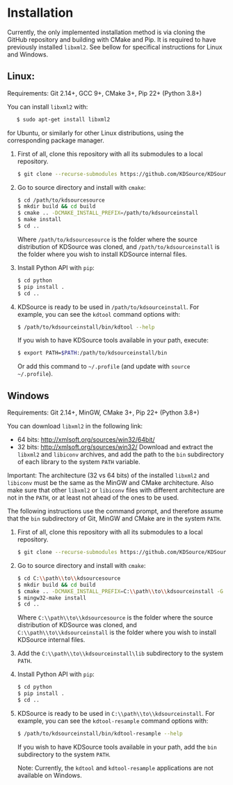 # Installation

Currently, the only implemented installation method is via cloning the GitHub repository and building with CMake and Pip. It is required to have previously installed `libxml2`. See bellow for specifical instructions for Linux and Windows.

## Linux:

Requirements: Git 2.14+, GCC 9+, CMake 3+, Pip 22+ (Python 3.8+)

You can install `libxml2` with:
```bash
   $ sudo apt-get install libxml2
```
for Ubuntu, or similarly for other Linux distributions, using the corresponding package manager.

1. First of all, clone this repository with all its submodules to a local repository.

   ```bash
   $ git clone --recurse-submodules https://github.com/KDSource/KDSource
   ```

2. Go to source directory and install with `cmake`:

   ```bash
   $ cd /path/to/kdsourcesource
   $ mkdir build && cd build
   $ cmake .. -DCMAKE_INSTALL_PREFIX=/path/to/kdsourceinstall
   $ make install
   $ cd ..
   ```
   Where `/path/to/kdsourcesource` is the folder where the source distribution of KDSource was cloned, and `/path/to/kdsourceinstall` is the folder where you wish to install KDSource internal files.

3. Install Python API with `pip`:

   ```bash
   $ cd python
   $ pip install .
   $ cd ..
   ```

4. KDSource is ready to be used in `/path/to/kdsourceinstall`. For example, you can see the `kdtool` command options with:

   ```bash
   $ /path/to/kdsourceinstall/bin/kdtool --help
   ```

   If you wish to have KDSource tools available in your path, execute:

   ```bash
   $ export PATH=$PATH:/path/to/kdsourceinstall/bin
   ```
   Or add this command to `~/.profile` (and update with `source ~/.profile`).


## Windows

Requirements: Git 2.14+, MinGW, CMake 3+, Pip 22+ (Python 3.8+)

You can download `libxml2` in the following link:
* 64 bits: http://xmlsoft.org/sources/win32/64bit/
* 32 bits: http://xmlsoft.org/sources/win32/
Download and extract the `libxml2` and `libiconv` archives, and add the path to the `bin` subdirectory of each library to the system `PATH` variable.

Important: The architecture (32 vs 64 bits) of the installed `libxml2` and `libiconv` must be the same as the MinGW and CMake architecture. Also make sure that other `libxml2` or `libiconv` files with different architecture are not in the `PATH`, or at least not ahead of the ones to be used.

The following instructions use the command prompt, and therefore assume that the `bin` subdirectory of Git, MinGW and CMake are in the system `PATH`.

1. First of all, clone this repository with all its submodules to a local repository.

   ```bash
   $ git clone --recurse-submodules https://github.com/KDSource/KDSource
   ```

2. Go to source directory and install with `cmake`:

   ```bash
   $ cd C:\\path\\to\\kdsourcesource
   $ mkdir build && cd build
   $ cmake .. -DCMAKE_INSTALL_PREFIX=C:\\path\\to\\kdsourceinstall -G "MinGW Makefiles"
   $ mingw32-make install
   $ cd ..
   ```
   Where `C:\\path\\to\\kdsourcesource` is the folder where the source distribution of KDSource was cloned, and `C:\\path\\to\\kdsourceinstall` is the folder where you wish to install KDSource internal files.

3. Add the `C:\\path\\to\\kdsourceinstall\lib` subdirectory to the system `PATH`.

4. Install Python API with `pip`:

   ```bash
   $ cd python
   $ pip install .
   $ cd ..
   ```

5. KDSource is ready to be used in `C:\\path\\to\\kdsourceinstall`. For example, you can see the `kdtool-resample` command options with:

   ```bash
   $ /path/to/kdsourceinstall/bin/kdtool-resample --help
   ```

   If you wish to have KDSource tools available in your path, add the `bin` subdirectory to the system `PATH`.

   Note: Currently, the `kdtool` and `kdtool-resample` applications are not available on Windows.
